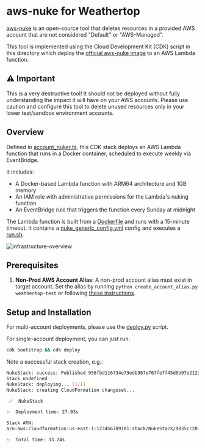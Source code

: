 
# aws-nuke for Weathertop

[aws-nuke](https://github.com/ekristen/aws-nuke) is an open-source tool that deletes resources in a provided AWS account that are not considered "Default" or "AWS-Managed".

This tool is implemented using the Cloud Development Kit (CDK) script in this directory which deploy the [official aws-nuke image](https://github.com/ekristen/aws-nuke/pkgs/container/aws-nuke) to an AWS Lambda function.

## ⚠ Important
This is a very destructive tool! It should not be deployed without fully understanding the impact it will have on your AWS accounts.
Please use caution and configure this tool to delete unused resources only in your lower test/sandbox environment accounts.

## Overview

Defined in [account_nuker.ts](account_nuker.ts), this CDK stack deploys an AWS Lambda function that runs in a Docker container, scheduled to execute weekly via EventBridge.

It includes:
- A Docker-based Lambda function with ARM64 architecture and 1GB memory
- An IAM role with administrative permissions for the Lambda's nuking function 
- An EventBridge rule that triggers the function every Sunday at midnight

The Lambda function is built from a [Dockerfile](Dockerfile) and runs with a 15-minute timeout. It contains a [nuke_generic_config.yml](nuke_generic_config.yaml) config and executes a [run.sh](run.sh).

![infrastructure-overview](nuke-overview.png)

## Prerequisites  
1. **Non-Prod AWS Account Alias**: A non-prod account alias must exist in target account. Set the alias by running `python create_account_alias.py weathertop-test` or following [these instructions](https://docs.aws.amazon.com/IAM/latest/UserGuide/account-alias-create.html).

## Setup and Installation
For multi-account deployments, please use the [deploy.py](../../../DEPLOYMENT.md#option-1-using-deploypy) script.

For single-account deployment, you can just run:
```sh
cdk bootstrap && cdk deploy
```

Note a successful stack creation, e.g.: 

```bash
NukeStack: success: Published 956fbd116734e79edb987e767fe7f45d0b97e2123456789109103f80ba4c1:123456789101-us-east-1
Stack undefined
NukeStack: deploying... [1/1]
NukeStack: creating CloudFormation changeset...

 ✅  NukeStack

✨  Deployment time: 27.93s

Stack ARN:
arn:aws:cloudformation:us-east-1:123456789101:stack/NukeStack/9835cc20-d358-11ef-bccf-123407dc82dd

✨  Total time: 33.24s
```

